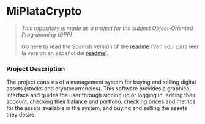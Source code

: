 # MiPlataCrypto

> *This repository is made as a project for the subject Object-Oriented Programming (OPP)*.
> 
> Go here to read the Spanish version of the [readme](readme.es.md) (Ven aquí para leer la version en español del [readme](readme.es.md)).

### Project Description

The project consists of a management system for buying and selling digital assets (stocks and cryptocurrencies). This software provides a graphical interface and guides the user through signing up or logging in, editing their account, checking their balance and portfolio, checking prices and metrics for the assets available in the system, and buying and selling the assets they desire.

